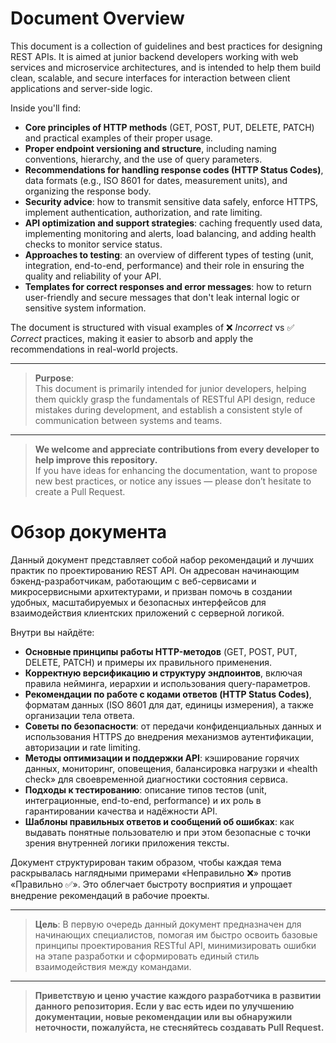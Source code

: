 # Document Overview

This document is a collection of guidelines and best practices for designing REST APIs. It is aimed at junior backend developers working with web services and microservice architectures, and is intended to help them build clean, scalable, and secure interfaces for interaction between client applications and server-side logic.

Inside you'll find:

- **Core principles of HTTP methods** (GET, POST, PUT, DELETE, PATCH) and practical examples of their proper usage.
- **Proper endpoint versioning and structure**, including naming conventions, hierarchy, and the use of query parameters.
- **Recommendations for handling response codes (HTTP Status Codes)**, data formats (e.g., ISO 8601 for dates, measurement units), and organizing the response body.
- **Security advice**: how to transmit sensitive data safely, enforce HTTPS, implement authentication, authorization, and rate limiting.
- **API optimization and support strategies**: caching frequently used data, implementing monitoring and alerts, load balancing, and adding health checks to monitor service status.
- **Approaches to testing**: an overview of different types of testing (unit, integration, end-to-end, performance) and their role in ensuring the quality and reliability of your API.
- **Templates for correct responses and error messages**: how to return user-friendly and secure messages that don't leak internal logic or sensitive system information.

The document is structured with visual examples of ❌ _Incorrect_ vs ✅ _Correct_ practices, making it easier to absorb and apply the recommendations in real-world projects.

---

> **Purpose**:  
> This document is primarily intended for junior developers, helping them quickly grasp the fundamentals of RESTful API design, reduce mistakes during development, and establish a consistent style of communication between systems and teams.

---

> **We welcome and appreciate contributions from every developer to help improve this repository.**  
> If you have ideas for enhancing the documentation, want to propose new best practices, or notice any issues — please don’t hesitate to create a Pull Request.

# Обзор документа

Данный документ представляет собой набор рекомендаций и лучших практик по проектированию REST API. Он адресован начинающим бэкенд-разработчикам, работающим с веб-сервисами и микросервисными архитектурами, и призван помочь в создании удобных, масштабируемых и безопасных интерфейсов для взаимодействия клиентских приложений с серверной логикой.

Внутри вы найдёте:

- **Основные принципы работы HTTP-методов** (GET, POST, PUT, DELETE, PATCH) и примеры их правильного применения.
- **Корректную версификацию и структуру эндпоинтов**, включая правила нейминга, иерархии и использования query-параметров.
- **Рекомендации по работе с кодами ответов (HTTP Status Codes)**, форматам данных (ISO 8601 для дат, единицы измерения), а также организации тела ответа.
- **Советы по безопасности**: от передачи конфиденциальных данных и использования HTTPS до внедрения механизмов аутентификации, авторизации и rate limiting.
- **Методы оптимизации и поддержки API**: кэширование горячих данных, мониторинг, оповещения, балансировка нагрузки и «health check» для своевременной диагностики состояния сервиса.
- **Подходы к тестированию**: описание типов тестов (unit, интеграционные, end-to-end, performance) и их роль в гарантировании качества и надёжности API.
- **Шаблоны правильных ответов и сообщений об ошибках**: как выдавать понятные пользователю и при этом безопасные с точки зрения внутренней логики приложения тексты.

Документ структурирован таким образом, чтобы каждая тема раскрывалась наглядными примерами «Неправильно ❌» против «Правильно ✅». Это облегчает быстроту восприятия и упрощает внедрение рекомендаций в рабочие проекты.

---

> **Цель**: В первую очередь данный документ предназначен для начинающих специалистов, помогая им быстро освоить базовые принципы проектирования RESTful API, минимизировать ошибки на этапе разработки и сформировать единый стиль взаимодействия между командами.

---

> **Приветствую и ценю участие каждого разработчика в развитии данного репозитория. Если у вас есть идеи по улучшению документации, новые рекомендации или вы обнаружили неточности, пожалуйста, не стесняйтесь создавать Pull Request.**
